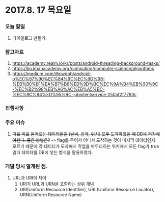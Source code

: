 # 2017.8. 17 목요일

### 오늘 할일

1. 다이얼로그 만들기.

### 참고자료

1. https://academy.realm.io/kr/posts/android-threading-background-tasks/
2. https://ko.khanacademy.org/computing/computer-science/algorithms
3. https://medium.com/@cwdoh/android-o%EC%97%90%EC%84%9C%EC%9D%98-%EB%B0%B1%EA%B7%B8%EB%9D%BC%EC%9A%B4%EB%93%9C-%EC%B2%98%EB%A6%AC%EB%A5%BC-%EC%9C%84%ED%95%9C-jobintentservice-250af2f7783c

### 진행사항


### 주요 이슈

1. ~~따로 따로 들어오는 데이터들을 (날씨, 음악, 위치) 모두 도착하였을 때 DB에 저장해야한다. 좋은 방법은?~~ -> flag를 두어서 어디서 도착하는 것이 마지막 데이터인지 모르기 때문에 각 데이터가 도착해서 작업을 마무리하는 위치에서 모든 flag가 true일때 데이터를 DB에 넣는 방식을 활용하였다.  
		
### 개발 당시 알게된 점.

1. URL과 URI의 차이
	1. URI가 URL과 URN을 포함하는 상위 개념
	2. URI(Uniform Resource Identifier), URL(Uniform Resource Locator), URN(Uniform Resource Name)
